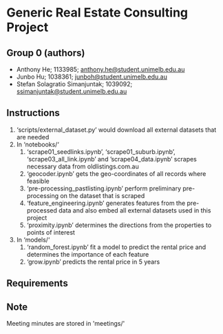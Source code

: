 # Generic Real Estate Consulting Project
## Group 0 (authors)
- Anthony He; 1133985; anthony.he@student.unimelb.edu.au
- Junbo Hu; 1038361; junboh@student.unimelb.edu.au
- Stefan Solagratio Simanjuntak; 1039092; ssimanjuntak@student.unimelb.edu.au

## Instructions
1.  ‘scripts/external_dataset.py’ would download all external datasets that are needed
2.  In ‘notebooks/‘
    1. ‘scrape01_seedlinks.ipynb’, ‘scrape01_suburb.ipynb’, ‘scrape03_all_link.ipynb’ and ’scrape04_data.ipynb’ scrapes necessary data from oldlistings.com.au
    2. ‘geocoder.ipynb’ gets the geo-coordinates of all records where feasible
    3. ‘pre-processing_pastlisting.ipynb’ perform preliminary pre-processing on the dataset that is scraped 
    4. ‘feature_engineering.ipynb’ generates features from the pre-processed data and also embed all external datasets used in this project
    5.  ‘proximity.ipynb’ determines the directions from the properties to points of interest
3. In ‘models/‘
    1. ‘random_forest.ipynb’ fit a model to predict the rental price and determines the importance of each feature
    2. ‘grow.ipynb’ predicts the rental price in 5 years

## Requirements

## Note
Meeting minutes are stored in 'meetings/'